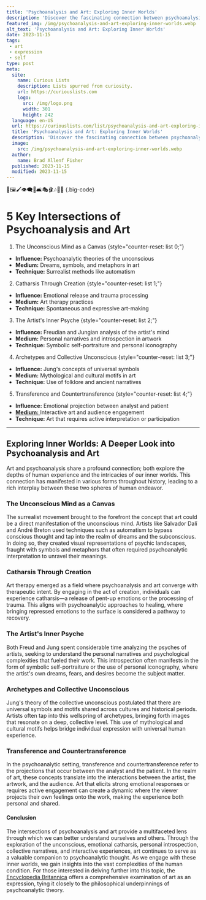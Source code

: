 ```yaml
---
title: 'Psychoanalysis and Art: Exploring Inner Worlds'
description: 'Discover the fascinating connection between psychoanalysis and art, as they intertwine to reveal the hidden realms of the human mind, captivating the curious.'
featured_img: /img/psychoanalysis-and-art-exploring-inner-worlds.webp
alt_text: 'Psychoanalysis and Art: Exploring Inner Worlds'
date: 2023-11-15
tags:
 - art
 - expression
 - self
type: post
meta:
  site:
    name: Curious Lists
    description: Lists spurred from curiosity.
    url: https://curiouslists.com
    logo:
      src: /img/logo.png
      width: 301
      height: 242
  language: en-US
  url: https://curiouslists.com/list/psychoanalysis-and-art-exploring-inner-worlds
  title: 'Psychoanalysis and Art: Exploring Inner Worlds'
  description: 'Discover the fascinating connection between psychoanalysis and art, as they intertwine to reveal the hidden realms of the human mind, captivating the curious.'
  image:
    src: /img/psychoanalysis-and-art-exploring-inner-worlds.webp
  author:
    name: Brad Allenf Fisher
  published: 2023-11-15
  modified: 2023-11-15
---
```



🎨🖼️🖌️👁️‍🗨️🧠🛋️🎭🩰🎶👩‍🎨 {.big-code}

# 5 Key Intersections of Psychoanalysis and Art

1. The Unconscious Mind as a Canvas {style="counter-reset: list 0;"}
  - **Influence:** Psychoanalytic theories of the unconscious
  - **Medium:** Dreams, symbols, and metaphors in art
  - **Technique:** Surrealist methods like automatism

2. Catharsis Through Creation {style="counter-reset: list 1;"}
  - **Influence:** Emotional release and trauma processing
  - **Medium:** Art therapy practices
  - **Technique:** Spontaneous and expressive art-making

3. The Artist's Inner Psyche {style="counter-reset: list 2;"}
  - **Influence:** Freudian and Jungian analysis of the artist's mind
  - **Medium:** Personal narratives and introspection in artwork
  - **Technique:** Symbolic self-portraiture and personal iconography

4. Archetypes and Collective Unconscious {style="counter-reset: list 3;"}
  - **Influence:** Jung's concepts of universal symbols
  - **Medium:** Mythological and cultural motifs in art
  - **Technique:** Use of folklore and ancient narratives

5. Transference and Countertransference {style="counter-reset: list 4;"}
  - **Influence:** Emotional projection between analyst and patient
  - [**Medium:**  ](https://curiouslists.com/list/art-as-a-communicative-tool-in-psychology)Interactive art and audience engagement
  - **Technique:** Art that requires active interpretation or participation

---

## Exploring Inner Worlds: A Deeper Look into Psychoanalysis and Art

Art and psychoanalysis share a profound connection; both explore the depths of human experience and the intricacies of our inner worlds. This connection has manifested in various forms throughout history, leading to a rich interplay between these two spheres of human endeavor.

### The Unconscious Mind as a Canvas

The surrealist movement brought to the forefront the concept that art could be a direct manifestation of the unconscious mind. Artists like Salvador Dalí and André Breton used techniques such as automatism to bypass conscious thought and tap into the realm of dreams and the subconscious. In doing so, they created visual representations of psychic landscapes, fraught with symbols and metaphors that often required psychoanalytic interpretation to unravel their meanings.

### Catharsis Through Creation

Art therapy emerged as a field where psychoanalysis and art converge with therapeutic intent. By engaging in the act of creation, individuals can experience catharsis—a release of pent-up emotions or the processing of trauma. This aligns with psychoanalytic approaches to healing, where bringing repressed emotions to the surface is considered a pathway to recovery.

### The Artist's Inner Psyche

Both Freud and Jung spent considerable time analyzing the psyches of artists, seeking to understand the personal narratives and psychological complexities that fueled their work. This introspection often manifests in the form of symbolic self-portraiture or the use of personal iconography, where the artist's own dreams, fears, and desires become the subject matter.

### Archetypes and Collective Unconscious

Jung's theory of the collective unconscious postulated that there are universal symbols and motifs shared across cultures and historical periods. Artists often tap into this wellspring of archetypes, bringing forth images that resonate on a deep, collective level. This use of mythological and cultural motifs helps bridge individual expression with universal human experience.

### Transference and Countertransference

In the psychoanalytic setting, transference and countertransference refer to the projections that occur between the analyst and the patient. In the realm of art, these concepts translate into the interactions between the artist, the artwork, and the audience. Art that elicits strong emotional responses or requires active engagement can create a dynamic where the viewer projects their own feelings onto the work, making the experience both personal and shared.

#### Conclusion

The intersections of psychoanalysis and art provide a multifaceted lens through which we can better understand ourselves and others. Through the exploration of the unconscious, emotional catharsis, personal introspection, collective narratives, and interactive experiences, art continues to serve as a valuable companion to psychoanalytic thought. As we engage with these inner worlds, we gain insights into the vast complexities of the human condition. For those interested in delving further into this topic, the [Encyclopedia Britannica](https://www.britannica.com/topic/philosophy-of-art/Art-as-expression) offers a comprehensive examination of art as an expression, tying it closely to the philosophical underpinnings of psychoanalytic theory.